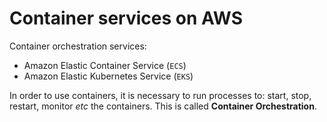 # Container services on AWS

Container orchestration services:
- Amazon Elastic Container Service (`ECS`)
- Amazon Elastic Kubernetes Service (`EKS`)

In order to use containers, it is necessary to run processes to: start, stop, restart, monitor *etc* the containers. This is called **Container Orchestration**.